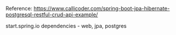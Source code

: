 Reference:
https://www.callicoder.com/spring-boot-jpa-hibernate-postgresql-restful-crud-api-example/

start.spring.io
dependencies - web, jpa, postgres


